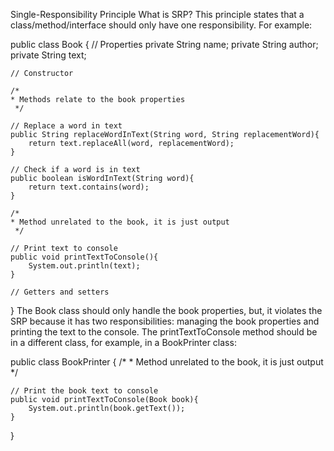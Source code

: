 Single-Responsibility Principle
What is SRP?
This principle states that a class/method/interface should only have one responsibility. For example:

public class Book {
    // Properties
    private String name;
    private String author;
    private String text;

    // Constructor

    /*
    * Methods relate to the book properties
     */

    // Replace a word in text
    public String replaceWordInText(String word, String replacementWord){
        return text.replaceAll(word, replacementWord);
    }

    // Check if a word is in text
    public boolean isWordInText(String word){
        return text.contains(word);
    }

    /*
    * Method unrelated to the book, it is just output
     */

    // Print text to console
    public void printTextToConsole(){
        System.out.println(text);
    }

    // Getters and setters
}
The Book class should only handle the book properties, but, it violates the SRP because it has two responsibilities: managing the book properties and printing the text to the console. The printTextToConsole method should be in a different class, for example, in a BookPrinter class:

public class BookPrinter {
    /*
     * Method unrelated to the book, it is just output
     */

    // Print the book text to console
    public void printTextToConsole(Book book){
        System.out.println(book.getText());
    }
}
